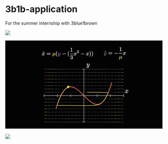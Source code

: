 # 3b1b-application
For the summer internship with 3blue1brown


![](duffing.gif)

![](AnalyticalMechanics2ndProject_10.gif)

![](green.gif)
